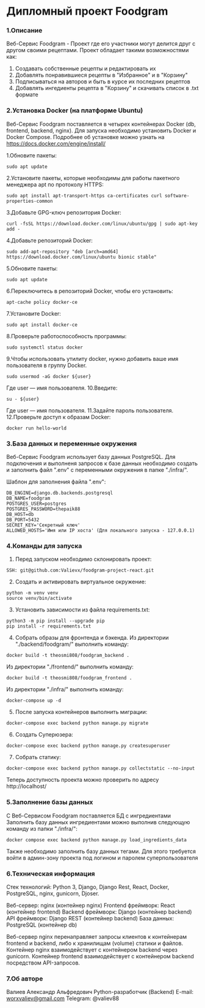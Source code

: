 # Дипломный проект Foodgram
### 1.Описание
Веб-Cервис Foodgram - Проект где его участники могут делится друг с другом своими рецептами.
Проект обладает такими возможностями как:
1. Создавать собственные рецепты и редактировать их
2. Добавлять понравившиеся рецепты в "Избранное" и в "Корзину"
3. Подписываться на авторов и быть в курсе их последних рецептов
4. Добавлять ингедиенты рецепта в "Корзину" и скачивать список в .txt формате

### 2.Установка Docker (на платформе Ubuntu) 
Веб-Cервис Foodgram поставляется в четырех контейнерах Docker (db, frontend, backend, nginx).
Для запуска необходимо установить Docker и Docker Compose.
Подробнее об установке можно узнать на https://docs.docker.com/engine/install/

1.Обновите пакеты:
```
sudo apt update
```
2.Установите пакеты, которые необходимы для работы пакетного менеджера apt по протоколу HTTPS:
```
sudo apt install apt-transport-https ca-certificates curl software-properties-common
```
3.Добавьте GPG-ключ репозитория Docker:
```
curl -fsSL https://download.docker.com/linux/ubuntu/gpg | sudo apt-key add -
```
4.Добавьте репозиторий Docker:
```
sudo add-apt-repository "deb [arch=amd64] https://download.docker.com/linux/ubuntu bionic stable"
```
5.Обновите пакеты:
```
sudo apt update
```
6.Переключитесь в репозиторий Docker, чтобы его установить:
```
apt-cache policy docker-ce
```
7.Установите Docker:
```
sudo apt install docker-ce
```
8.Проверьте работоспособность программы:
```
sudo systemctl status docker
```
9.Чтобы использовать утилиту docker, нужно добавить ваше имя пользователя в группу Docker. 
```
sudo usermod -aG docker ${user}
```
Где user — имя пользователя.
10.Введите:
```
su - ${user}
```
Где user — имя пользователя.
11.Задайте пароль пользователя.
12.Проверьте доступ к образам Docker:
```
docker run hello-world
```

### 3.База данных и переменные окружения 
Веб-Cервис Foodgram использует базу данных PostgreSQL.
Для подключения и выполненя запросов к базе данных необходимо создать и заполнить файл ".env" 
с переменными окружения в папке "./infra/".

Шаблон для заполнения файла ".env":
```
DB_ENGINE=django.db.backends.postgresql
DB_NAME=foodgram
POSTGRES_USER=postgres
POSTGRES_PASSWORD=thepaik88
DB_HOST=db
DB_PORT=5432
SECRET_KEY='Cекретный ключ'
ALLOWED_HOSTS='Имя или IP хоста' (Для локального запуска - 127.0.0.1)
```

### 4.Команды для запуска 
1. Перед запуском необходимо склонировать проект:
```
SSH: git@github.com:Valievx/foodgram-project-react.git
```
2. Cоздать и активировать виртуальное окружение:
```
python -m venv venv
source venv/bin/activate
```
3. Установить зависимости из файла requirements.txt:
```
python3 -m pip install --upgrade pip
pip install -r requirements.txt
```
4. Собрать образы для фронтенда и бэкенда.
Из директории "./backend/foodgram/" выполнить команду:
```
docker build -t theosmi808/foodgram_backend .
```
Из директории "./frontend/" выполнить команду:
```
docker build -t theosmi808/foodgram_frontend .
```
Из директории "./infra/" выполнить команду:
```
docker-compose up -d
```
5. После запуска контейнеров выполнить миграции:
```
docker-compose exec backend python manage.py migrate
```
6. Создать Суперюзера:
```
docker-compose exec backend python manage.py createsuperuser
```
7. Собрать статику:
```
docker-compose exec backend python manage.py collectstatic --no-input
```
Теперь доступность проекта можно проверить по адресу http://localhost/

### 5.Заполнение базы данных 
С Веб-Cервисом Foodgram поставляется БД с ингредиентами
Заполнить базу данных ингредиентами можно выполнив следующую команду из папки "./infra/":
```
docker compose exec backend python manage.py load_ingredients_data 
```
Также необходимо заполнить базу данных тегами.
Для этого требуется войти в админ-зону проекта под логином и паролем суперпользователя

### 6.Техническая информация 
Стек технологий: Python 3, Django, Django Rest, React, Docker, PostgreSQL, nginx, gunicorn, Djoser.

Веб-сервер: nginx (контейнер nginx)
Frontend фреймворк: React (контейнер frontend)
Backend фреймворк: Django (контейнер backend)
API фреймворк: Django REST (контейнер backend)
База данных: PostgreSQL (контейнер db)

Веб-сервер nginx перенаправляет запросы клиентов к контейнерам frontend и backend, либо к хранилищам (volume) статики и файлов.
Контейнер nginx взаимодействует с контейнером backend через gunicorn.
Контейнер frontend взаимодействует с контейнером backend посредством API-запросов.


### 7.Об авторе 
Валиев Александр Альфредович
Python-разработчик (Backend)
E-mail: worxvaliev@gmail.com
Telegram: @valiev88
